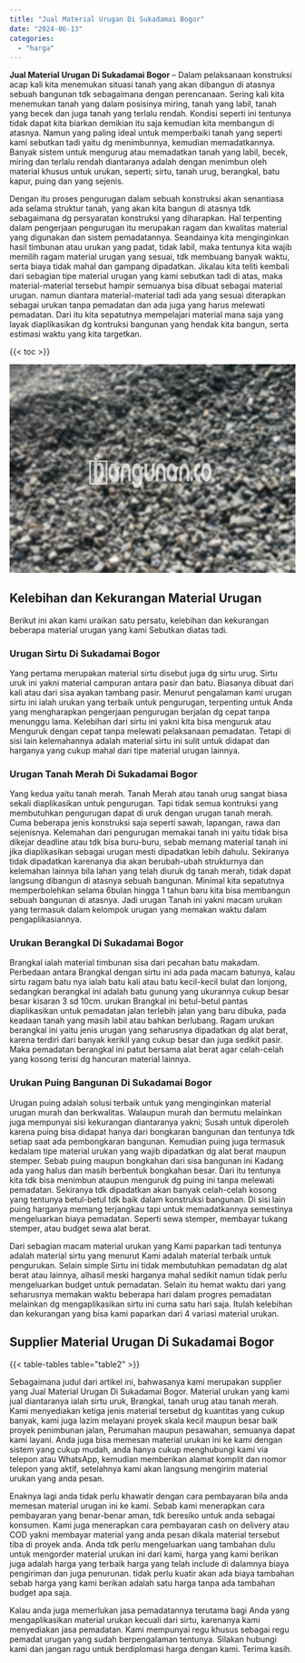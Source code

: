 ```yaml
---
title: "Jual Material Urugan Di Sukadamai Bogor"
date: "2024-06-13"
categories: 
  - "harga"
---
```


**Jual Material Urugan Di Sukadamai Bogor** – Dalam pelaksanaan konstruksi acap kali kita menemukan situasi tanah yang akan dibangun di atasnya sebuah bangunan tdk sebagaimana dengan perencanaan. Sering kali kita menemukan tanah yang dalam posisinya miring, tanah yang labil, tanah yang becek dan juga tanah yang terlalu rendah. Kondisi seperti ini tentunya tidak dapat kita biarkan demikian itu saja kemudian kita membangun di atasnya. Namun yang paling ideal untuk memperbaiki tanah yang seperti kami sebutkan tadi yaitu dg menimbunnya, kemudian memadatkannya. Banyak sistem untuk mengurug atau memadatkan tanah yang labil, becek, miring dan terlalu rendah diantaranya adalah dengan menimbun oleh material khusus untuk urukan, seperti; sirtu, tanah urug, berangkal, batu kapur, puing dan yang sejenis.

Dengan itu proses pengurugan dalam sebuah konstruksi akan senantiasa ada selama struktur tanah, yang akan kita bangun di atasnya tdk sebagaimana dg persyaratan konstruksi yang diharapkan. Hal terpenting dalam pengerjaan pengurugan itu merupakan ragam dan kwalitas material yang digunakan dan sistem pemadatannya. Seandainya kita menginginkan hasil timbunan atau urukan yang padat, tidak labil, maka tentunya kita wajib memilih ragam material urugan yang sesuai, tdk membuang banyak waktu, serta biaya tidak mahal dan gampang dipadatkan. Jikalau kita teliti kembali dari sebagian tipe material urugan yang kami sebutkan tadi di atas, maka material-material tersebut hampir semuanya bisa dibuat sebagai material urugan. namun diantara material-material tadi ada yang sesuai diterapkan sebagai urukan tanpa pemadatan dan ada juga yang harus melewati pemadatan. Dari itu kita sepatutnya mempelajari material mana saja yang layak diaplikasikan dg kontruksi bangunan yang hendak kita bangun, serta estimasi waktu yang kita targetkan.

{{< toc >}}

![Jual Material Urugan Di Sukadamai Bogor](/images/jual-urugan-16.png)

## Kelebihan dan Kekurangan Material Urugan

Berikut ini akan kami uraikan satu persatu, kelebihan dan kekurangan beberapa material urugan yang kami Sebutkan diatas tadi.

### Urugan Sirtu Di Sukadamai Bogor

Yang pertama merupakan material sirtu disebut juga dg sirtu urug. Sirtu uruk ini yakni material campuran antara pasir dan batu. Biasanya dibuat dari kali atau dari sisa ayakan tambang pasir. Menurut pengalaman kami urugan sirtu ini ialah urukan yang terbaik untuk pengurugan, terpenting untuk Anda yang mengharapkan pengerjaan pengurugan berjalan dg cepat tanpa menunggu lama. Kelebihan dari sirtu ini yakni kita bisa menguruk atau Menguruk dengan cepat tanpa melewati pelaksanaan pemadatan. Tetapi di sisi lain kelemahannya adalah material sirtu ini sulit untuk didapat dan harganya yang cukup mahal dari tipe material urugan lainnya.

### Urugan Tanah Merah Di Sukadamai Bogor

Yang kedua yaitu tanah merah. Tanah Merah atau tanah urug sangat biasa sekali diaplikasikan untuk pengurugan. Tapi tidak semua kontruksi yang membutuhkan pengurugan dapat di uruk dengan urugan tanah merah. Cuma beberapa jenis konstruksi saja seperti sawah, lapangan, rawa dan sejenisnya. Kelemahan dari pengurugan memakai tanah ini yaitu tidak bisa dikejar deadline atau tdk bisa buru-buru, sebab memang material tanah ini jika diaplikasikan sebagai urugan mesti dipadatkan lebih dahulu. Sekiranya tidak dipadatkan karenanya dia akan berubah-ubah strukturnya dan kelemahan lainnya bila lahan yang telah diuruk dg tanah merah, tidak dapat langsung dibangun di atasnya sebuah bangunan. Minimal kita sepatutnya memperbolehkan selama 6bulan hingga 1 tahun baru kita bisa membangun sebuah bangunan di atasnya. Jadi urugan Tanah ini yakni macam urukan yang termasuk dalam kelompok urugan yang memakan waktu dalam pengaplikasiannya.

### Urukan Berangkal Di Sukadamai Bogor

Brangkal ialah material timbunan sisa dari pecahan batu makadam. Perbedaan antara Brangkal dengan sirtu ini ada pada macam batunya, kalau sirtu ragam batu nya ialah batu kali atau batu kecil-kecil bulat dan lonjong, sedangkan berangkal ini adalah batu gunung yang ukurannya cukup besar besar kisaran 3 sd 10cm. urukan Brangkal ini betul-betul pantas diaplikasikan untuk pemadatan jalan terlebih jalan yang baru dibuka, pada keadaan tanah yang masih labil atau bahkan berlubang. Ragam urukan berangkal ini yaitu jenis urugan yang seharusnya dipadatkan dg alat berat, karena terdiri dari banyak kerikil yang cukup besar dan juga sedikit pasir. Maka pemadatan berangkal ini patut bersama alat berat agar celah-celah yang kosong terisi dg hancuran material lainnya.

### Urukan Puing Bangunan Di Sukadamai Bogor

Urugan puing adalah solusi terbaik untuk yang menginginkan material urugan murah dan berkwalitas. Walaupun murah dan bermutu melainkan juga mempunyai sisi kekurangan diantaranya yakni; Susah untuk diperoleh karena puing bisa didapat hanya dari bongkaran bangunan dan tentunya tdk setiap saat ada pembongkaran bangunan. Kemudian puing juga termasuk kedalam tipe material urukan yang wajib dipadatkan dg alat berat maupun stemper. Sebab puing maupun bongkahan dari sisa bangunan ini Kadang ada yang halus dan masih berbentuk bongkahan besar. Dari itu tentunya kita tdk bisa menimbun ataupun menguruk dg puing ini tanpa melewati pemadatan. Sekiranya tdk dipadatkan akan banyak celah-celah kosong yang tentunya betul-betul tdk baik dalam konstruksi bangunan. Di sisi lain puing harganya memang terjangkau tapi untuk memadatkannya semestinya mengeluarkan biaya pemadatan. Seperti sewa stemper, membayar tukang stemper, atau budget sewa alat berat.

Dari sebagian macam material urukan yang Kami paparkan tadi tentunya adalah material sirtu yang menurut Kami adalah material terbaik untuk pengurukan. Selain simple Sirtu ini tidak membutuhkan pemadatan dg alat berat atau lainnya, alhasil meski harganya mahal sedikit namun tidak perlu mengeluarkan budget untuk pemadatan. Selain itu hemat waktu dari yang seharusnya memakan waktu beberapa hari dalam progres pemadatan melainkan dg mengaplikasikan sirtu ini cuma satu hari saja. Itulah kelebihan dan kekurangan yang bisa kami paparkan dari 4 variasi material urukan.

## Supplier Material Urugan Di Sukadamai Bogor

{{< table-tables table="table2" >}}

Sebagaimana judul dari artikel ini, bahwasanya kami merupakan supplier yang Jual Material Urugan Di Sukadamai Bogor. Material urukan yang kami jual diantaranya ialah sirtu uruk, Brangkal, tanah urug atau tanah merah. Kami menyediakan ketiga jenis material tersebut dg kuantitas yang cukup banyak, kami juga lazim melayani proyek skala kecil maupun besar baik proyek penimbunan jalan, Perumahan maupun pesawahan, semuanya dapat kami layani. Anda juga bisa memesan material urukan ini ke kami dengan sistem yang cukup mudah, anda hanya cukup menghubungi kami via telepon atau WhatsApp, kemudian memberikan alamat komplit dan nomor telepon yang aktif, setelahnya kami akan langsung mengirim material urukan yang anda pesan.

Enaknya lagi anda tidak perlu khawatir dengan cara pembayaran bila anda memesan material urugan ini ke kami. Sebab kami menerapkan cara pembayaran yang benar-benar aman, tdk beresiko untuk anda sebagai konsumen. Kami juga menerapkan cara pembayaran cash on delivery atau COD yakni membayar material yang anda pesan dikala material tersebut tiba di proyek anda. Anda tdk perlu mengeluarkan uang tambahan dulu untuk mengorder material urukan ini dari kami, harga yang kami berikan juga adalah harga yang terbaik harga yang telah include di dalamnya biaya pengiriman dan juga penurunan. tidak perlu kuatir akan ada biaya tambahan sebab harga yang kami berikan adalah satu harga tanpa ada tambahan budget apa saja.

Kalau anda juga memerlukan jasa pemadatannya terutama bagi Anda yang mengaplikasikan material urukan kecuali dari sirtu, karenanya kami menyediakan jasa pemadatan. Kami mempunyai regu khusus sebagai regu pemadat urugan yang sudah berpengalaman tentunya. Silakan hubungi kami dan jangan ragu untuk berdiplomasi harga dengan kami. Terima kasih.
